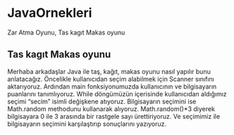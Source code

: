 # JavaOrnekleri
Zar Atma Oyunu, Tas kagıt Makas oyunu

<h2> Tas kagıt Makas oyunu </h2>
Merhaba arkadaşlar  Java ile taş, kağıt, makas oyunu nasıl yapılır bunu anlatacağız. Öncelikle kullanıcıdan seçim alabilmek için Scanner sınıfını aktarıyoruz. Ardından main fonksiyonumuzda kullanıcının ve bilgisayarın puanlarını tanımlıyoruz. While döngümüzün içerisinde kullanıcıdan aldığımız seçimi “secim” isimli değişkene atıyoruz. Bilgisayarın seçimini ise Math.random methodunu kullanarak alıyoruz. Math.random()*3 diyerek bilgisayara 0 ile 3 arasında bir rastgele sayı ürettiriyoruz. Ve seçimimiz ile bilgisayarın seçimini karşılaştırıp sonuçlarını yazıyoruz.
